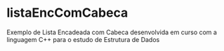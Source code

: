 # listaEncComCabeca
Exemplo de Lista Encadeada com Cabeca desenvolvida em curso com a linguagem C++ para o estudo de Estrutura de Dados
